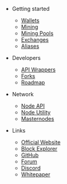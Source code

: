 - Getting started

  - [Wallets](getting-started/wallets.md)
  - [Mining](getting-started/mining.md)
  - [Mining Pools](getting-started/mining-pools.md)
  - [Exchanges](getting-started/exchanges.md)
  - [Aliases](getting-started/aliases.md)
  
- Developers

  - [API Wrappers](developers/api-wrappers.md)
  - [Forks](developers/forks.md)
  - [Roadmap](developers/roadmap.md)

- Network

  - [Node API](network/node-api.md)
  - [Node Utility](network/node-utility.md)
  - [Masternodes](network/masternodes.md)

- Links
  - [Official Website](https://arionum.com)
  - [Block Explorer](https://arionum.info)
  - [GitHub](https://github.com/arionum)
  - [Forum](https://forum.arionum.com)
  - [Discord](https://discordapp.com/invite/ZkrFqt4)
  - [Whitepaper](https://arionum.com/wp.pdf)

